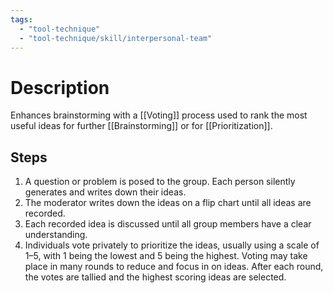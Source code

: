```yaml
---
tags:
  - "tool-technique"
  - "tool-technique/skill/interpersonal-team"
---
```

# Description
Enhances brainstorming with a [[Voting]] process used to rank the most useful ideas for further [[Brainstorming]] or for [[Prioritization]].
## Steps
1. A question or problem is posed to the group. Each person silently generates and writes down their ideas.
2. The moderator writes down the ideas on a flip chart until all ideas are recorded.
3. Each recorded idea is discussed until all group members have a clear understanding.
4. Individuals vote privately to prioritize the ideas, usually using a scale of 1–5, with 1 being the lowest and 5 being the highest. Voting may take place in many rounds to reduce and focus in on ideas. After each round, the votes are tallied and the highest scoring ideas are selected.